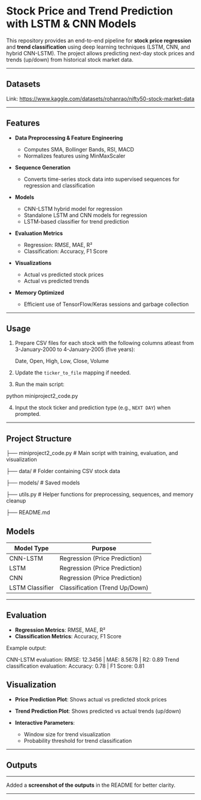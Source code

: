 # Stock Price and Trend Prediction with LSTM & CNN Models

This repository provides an end-to-end pipeline for **stock price regression** and **trend classification** using deep learning techniques (LSTM, CNN, and hybrid CNN-LSTM). The project allows predicting next-day stock prices and trends (up/down) from historical stock market data.

---

## Datasets

Link: https://www.kaggle.com/datasets/rohanrao/nifty50-stock-market-data

---

## Features

* **Data Preprocessing & Feature Engineering**

  * Computes SMA, Bollinger Bands, RSI, MACD
  * Normalizes features using MinMaxScaler
* **Sequence Generation**

  * Converts time-series stock data into supervised sequences for regression and classification
* **Models**

  * CNN-LSTM hybrid model for regression
  * Standalone LSTM and CNN models for regression
  * LSTM-based classifier for trend prediction
* **Evaluation Metrics**

  * Regression: RMSE, MAE, R²
  * Classification: Accuracy, F1 Score
* **Visualizations**

  * Actual vs predicted stock prices
  * Actual vs predicted trends
* **Memory Optimized**

  * Efficient use of TensorFlow/Keras sessions and garbage collection

---

## Usage

1. Prepare CSV files for each stock with the following columns atleast from 3-January-2000 to 4-January-2005 (five years):

   Date, Open, High, Low, Close, Volume


2. Update the `ticker_to_file` mapping if needed.

3. Run the main script:

python miniproject2_code.py

4. Input the stock ticker and prediction type (e.g., `NEXT DAY`) when prompted.

---

## Project Structure

├── miniproject2_code.py               # Main script with training, evaluation, and visualization

├── data/                 # Folder containing CSV stock data

├── models/               # Saved models

├── utils.py              # Helper functions for preprocessing, sequences, and memory cleanup

├── README.md

## Models

| Model Type      | Purpose                        |
| --------------- | ------------------------------ |
| CNN-LSTM        | Regression (Price Prediction)  |
| LSTM            | Regression (Price Prediction)  |
| CNN             | Regression (Price Prediction)  |
| LSTM Classifier | Classification (Trend Up/Down) |

---

## Evaluation

* **Regression Metrics**: RMSE, MAE, R²
* **Classification Metrics**: Accuracy, F1 Score

Example output:

CNN-LSTM evaluation:
RMSE: 12.3456 | MAE: 8.5678 | R2: 0.89
Trend classification evaluation:
Accuracy: 0.78 | F1 Score: 0.81

## Visualization

* **Price Prediction Plot**: Shows actual vs predicted stock prices
* **Trend Prediction Plot**: Shows predicted vs actual trends (up/down)
* **Interactive Parameters**:

  * Window size for trend visualization
  * Probability threshold for trend classification

---

## Outputs

---

Added a **screenshot of the outputs** in the README for better clarity.

---
